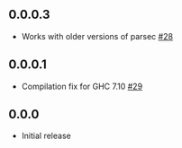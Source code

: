 ## 0.0.0.3

* Works with older versions of parsec [#28](https://github.com/fpco/stackage-cli/issues/28)

## 0.0.0.1

* Compilation fix for GHC 7.10 [#29](https://github.com/fpco/stackage-cli/issues/29)

## 0.0.0

* Initial release
